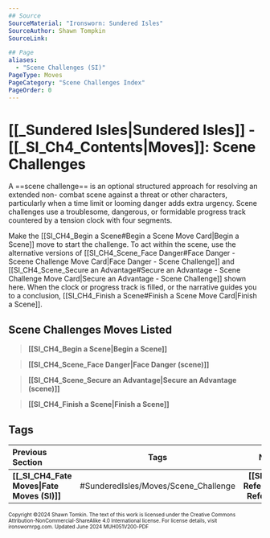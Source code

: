 ```yaml
---
## Source
SourceMaterial: "Ironsworn: Sundered Isles"
SourceAuthor: Shawn Tompkin
SourceLink: 

## Page
aliases: 
  - "Scene Challenges (SI)"
PageType: Moves
PageCategory: "Scene Challenges Index"
PageOrder: 0
---
```

# [[_Sundered Isles|Sundered Isles]] - [[_SI_Ch4_Contents|Moves]]: Scene Challenges
A ==scene challenge== is an optional structured approach for resolving an extended non- combat scene against a threat or other characters, particularly when a time limit or looming danger adds extra urgency. Scene challenges use a troublesome, dangerous, or formidable progress track countered by a tension clock with four segments.

Make the [[SI_CH4_Begin a Scene#Begin a Scene Move Card|Begin a Scene]] move to start the challenge. To act within the scene, use the alternative versions of [[SI_CH4_Scene_Face Danger#Face Danger - Sceene Challenge Move Card|Face Danger - Scene Challenge]] and [[SI_CH4_Scene_Secure an Advantage#Secure an Advantage - Scene Challenge Move Card|Secure an Advantage - Scene Challenge]] shown here. When the clock or progress track is filled, or the narrative guides you to a conclusion, [[SI_CH4_Finish a Scene#Finish a Scene Move Card|Finish a Scene]].
## Scene Challenges Moves Listed
> **[[SI_CH4_Begin a Scene|Begin a Scene]]**

> **[[SI_CH4_Scene_Face Danger|Face Danger (scene)]]**

> **[[SI_CH4_Scene_Secure an Advantage|Secure an Advantage (scene)]]**

> **[[SI_CH4_Finish a Scene|Finish a Scene]]**

## Tags

| Previous Section | Tags | Next Section |
| :--- | :---: | ---: |
| **[[_SI_CH4_Fate Moves\|Fate Moves (SI)]]** | #SunderedIsles/Moves/Scene_Challenge | **[[SI_CH4_Quick Reference\|Quick Reference (SI)]]** |

<font size=-2>Copyright ©2024 Shawn Tomkin. The text of this work is licensed under the Creative Commons Attribution-NonCommercial-ShareAlike 4.0 International license. For license details, visit ironswornrpg.com. Updated June 2024 MUH051V200-PDF</font>